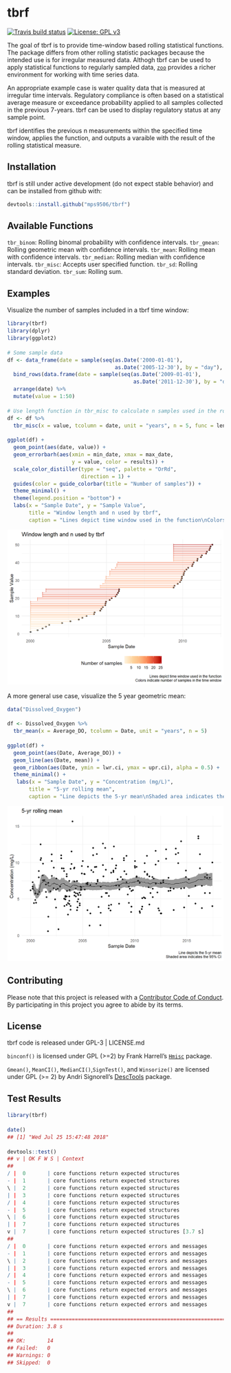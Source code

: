 
<!-- README.md is generated from README.Rmd. Please edit that file -->

# tbrf

[![Travis build
status](https://travis-ci.org/mps9506/tbrf.svg?branch=master)](https://travis-ci.org/mps9506/tbrf)
[![License: GPL
v3](https://img.shields.io/badge/License-GPL%20v3-blue.svg)](https://www.gnu.org/licenses/gpl-3.0)

The goal of tbrf is to provide time-window based rolling statistical
functions. The package differs from other rolling statistic packages
because the intended use is for irregular measured data. Althogh tbrf
can be used to apply statistical functions to regularly sampled data,
[`zoo`](https://CRAN.R-project.org/package=zoo) provides a richer
environment for working with time series data.

An appropriate example case is water quality data that is measured at
irregular time intervals. Regulatory compliance is often based on a
statistical average measure or exceedance probability applied to all
samples collected in the previous 7-years. tbrf can be used to display
regulatory status at any sample point.

tbrf identifies the previous n measurements within the specified time
window, applies the function, and outputs a varaible with the result of
the rolling statistical measure.

## Installation

tbrf is still under active development (do not expect stable behavior)
and can be installed from github with:

``` r
devtools::install.github("mps9506/tbrf")
```

## Available Functions

`tbr_binom`: Rolling binomal probability with confidence intervals.
`tbr_gmean`: Rolling geometric mean with confidence intervals.
`tbr_mean`: Rolling mean with confidence intervals. `tbr_median`:
Rolling median with confidence intervals. `tbr_misc`: Accepts user
specified function. `tbr_sd`: Rolling standard deviation. `tbr_sum`:
Rolling sum.

## Examples

Visualize the number of samples included in a tbrf time window:

``` r
library(tbrf)
library(dplyr)
library(ggplot2)

# Some sample data
df <- data_frame(date = sample(seq(as.Date('2000-01-01'),
                                   as.Date('2005-12-30'), by = "day"), 25)) %>%
  bind_rows(data.frame(date = sample(seq(as.Date('2009-01-01'),
                                         as.Date('2011-12-30'), by = "day"), 25))) %>%
  arrange(date) %>%
  mutate(value = 1:50)

# Use length function in tbr_misc to calculate n samples used in the rolling function
df <- df %>%
  tbr_misc(x = value, tcolumn = date, unit = "years", n = 5, func = length)

ggplot(df) +
  geom_point(aes(date, value)) +
  geom_errorbarh(aes(xmin = min_date, xmax = max_date, 
                     y = value, color = results)) +
  scale_color_distiller(type = "seq", palette = "OrRd", 
                        direction = 1) +
  guides(color = guide_colorbar(title = "Number of samples")) +
  theme_minimal() +
  theme(legend.position = "bottom") +
  labs(x = "Sample Date", y = "Sample Value",
       title = "Window length and n used by tbrf",
       caption = "Lines depict time window used in the function\nColors indicate number of samples in the time window")
```

<img src="man/figures/README-tbr_misc-1.png" width="672" />

A more general use case, visualize the 5 year geometric mean:

``` r
data("Dissolved_Oxygen")

df <- Dissolved_Oxygen %>%
  tbr_mean(x = Average_DO, tcolumn = Date, unit = "years", n = 5)

ggplot(df) +
  geom_point(aes(Date, Average_DO)) +
  geom_line(aes(Date, mean)) +
  geom_ribbon(aes(Date, ymin = lwr.ci, ymax = upr.ci), alpha = 0.5) +
  theme_minimal() +
   labs(x = "Sample Date", y = "Concentration (mg/L)",
       title = "5-yr rolling mean",
       caption = "Line depicts the 5-yr mean\nShaded area indicates the 95% CI")
```

<img src="man/figures/README-dissolved_oxygen-1.png" width="672" />

## Contributing

Please note that this project is released with a [Contributor Code of
Conduct](CODE_OF_CONDUCT.md). By participating in this project you agree
to abide by its terms.

## License

tbrf code is released under GPL-3 | LICENSE.md

`binconf()` is licensed under GPL (\>=2) by Frank Harrell’s
[`Hmisc`](https://github.com/harrelfe/Hmisc) package.

`Gmean()`, `MeanCI()`, `MedianCI()`,`SignTest()`, and `Winsorize()` are
licensed under GPL (\>= 2) by Andri Signorell’s
[DescTools](https://cran.r-project.org/package=DescTools) package.

## Test Results

``` r
library(tbrf)

date()
## [1] "Wed Jul 25 15:47:48 2018"

devtools::test()
## v | OK F W S | Context
## 
/ |  0       | core functions return expected structures
- |  1       | core functions return expected structures
\ |  2       | core functions return expected structures
| |  3       | core functions return expected structures
/ |  4       | core functions return expected structures
- |  5       | core functions return expected structures
\ |  6       | core functions return expected structures
| |  7       | core functions return expected structures
v |  7       | core functions return expected structures [3.7 s]
## 
/ |  0       | core functions return expected errors and messages
- |  1       | core functions return expected errors and messages
\ |  2       | core functions return expected errors and messages
| |  3       | core functions return expected errors and messages
/ |  4       | core functions return expected errors and messages
- |  5       | core functions return expected errors and messages
\ |  6       | core functions return expected errors and messages
| |  7       | core functions return expected errors and messages
v |  7       | core functions return expected errors and messages
## 
## == Results ==========================================================================================
## Duration: 3.8 s
## 
## OK:       14
## Failed:   0
## Warnings: 0
## Skipped:  0
```
